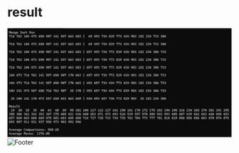 # result
![](./image.png)
![Footer](https://capsule-render.vercel.app/api?type=waving&color=auto&height=200&section=footer)
